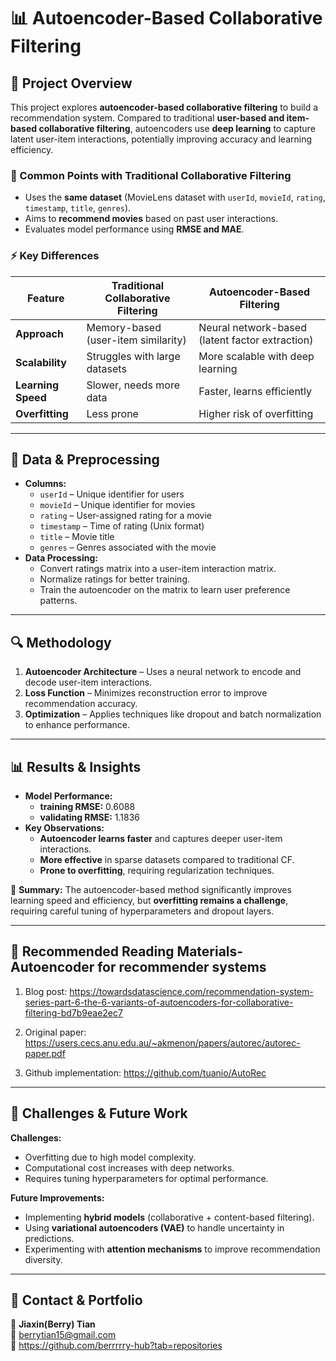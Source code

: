 # 📊 Autoencoder-Based Collaborative Filtering

## 🚀 Project Overview
This project explores **autoencoder-based collaborative filtering** to build a recommendation system. Compared to traditional **user-based and item-based collaborative filtering**, autoencoders use **deep learning** to capture latent user-item interactions, potentially improving accuracy and learning efficiency.

### **🔄 Common Points with Traditional Collaborative Filtering**
- Uses the **same dataset** (MovieLens dataset with `userId`, `movieId`, `rating`, `timestamp`, `title`, `genres`).
- Aims to **recommend movies** based on past user interactions.
- Evaluates model performance using **RMSE and MAE**.

### **⚡ Key Differences**
| Feature | Traditional Collaborative Filtering | Autoencoder-Based Filtering |
|---------|----------------------------------|----------------------------|
| **Approach** | Memory-based (user-item similarity) | Neural network-based (latent factor extraction) |
| **Scalability** | Struggles with large datasets | More scalable with deep learning |
| **Learning Speed** | Slower, needs more data | Faster, learns efficiently |
| **Overfitting** | Less prone | Higher risk of overfitting |

---

## 📑 Data & Preprocessing
- **Columns:**
  - `userId` – Unique identifier for users
  - `movieId` – Unique identifier for movies
  - `rating` – User-assigned rating for a movie
  - `timestamp` – Time of rating (Unix format)
  - `title` – Movie title
  - `genres` – Genres associated with the movie
- **Data Processing:**
  - Convert ratings matrix into a user-item interaction matrix.
  - Normalize ratings for better training.
  - Train the autoencoder on the matrix to learn user preference patterns.

---

## 🔍 Methodology
1. **Autoencoder Architecture** – Uses a neural network to encode and decode user-item interactions.
2. **Loss Function** – Minimizes reconstruction error to improve recommendation accuracy.
3. **Optimization** – Applies techniques like dropout and batch normalization to enhance performance.

---

## 📊 Results & Insights
- **Model Performance:**
  - **training RMSE:** 0.6088
  - **validating RMSE:** 1.1836
- **Key Observations:**
  - **Autoencoder learns faster** and captures deeper user-item interactions.
  - **More effective** in sparse datasets compared to traditional CF.
  - **Prone to overfitting**, requiring regularization techniques.

📍 **Summary:**
The autoencoder-based method significantly improves learning speed and efficiency, but **overfitting remains a challenge**, requiring careful tuning of hyperparameters and dropout layers.

---

## 📖 Recommended Reading Materials-Autoencoder for recommender systems 
1. Blog post:
   https://towardsdatascience.com/recommendation-system-series-part-6-the-6-variants-of-autoencoders-for-collaborative-filtering-bd7b9eae2ec7

2. Original paper:  
https://users.cecs.anu.edu.au/~akmenon/papers/autorec/autorec-paper.pdf

3. Github implementation:
https://github.com/tuanio/AutoRec


---

## 🔮 Challenges & Future Work
**Challenges:**
- Overfitting due to high model complexity.
- Computational cost increases with deep networks.
- Requires tuning hyperparameters for optimal performance.

**Future Improvements:**
- Implementing **hybrid models** (collaborative + content-based filtering).
- Using **variational autoencoders (VAE)** to handle uncertainty in predictions.
- Experimenting with **attention mechanisms** to improve recommendation diversity.

---

## 👤 Contact & Portfolio
👤 **Jiaxin(Berry) Tian**  
📧 berrytian15@gmail.com  
🔗 https://github.com/berrrrry-hub?tab=repositories
